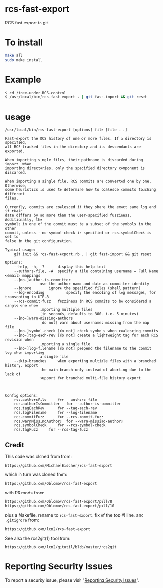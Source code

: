 # rcs-fast-export

RCS fast export to git


# To install

```sh
make all
sudo make install
```


# Example

```sh
$ cd /tree-under-RCS-control
$ /usr/local/bin/rcs-fast-export . | git fast-import && git reset
```


# usage

```
/usr/local/bin/rcs-fast-export [options] file [file ...]

Fast-export the RCS history of one or more files. If a directory is specified,
all RCS-tracked files in the directory and its descendants are exported.

When importing single files, their pathname is discarded during import. When
importing directories, only the specified directory component is discarded.

When importing a single file, RCS commits are converted one by one. Otherwise,
some heuristics is used to determine how to coalesce commits touching different
files.

Currently, commits are coalesced if they share the exact same log and if their
date differs by no more than the user-specified fuzziness. Additionally, the
symbols in one of the commit must be a subset of the symbols in the other
commit, unless --no-symbol-check is specified or rcs.symbolCheck is set to
false in the git configuration.

Typical usage:
    git init && rcs-fast-export.rb . | git fast-import && git reset

Options:
	--help, -h, -?		display this help text
	--authors-file, -A	specify a file containing username = Full Name <email> mappings
	--[no-]author-is-committer
				use the author name and date as committer identity
	--ignore		ignore the specified files (shell pattern)
	--log-encoding          specify the encoding of log messages, for transcoding to UTF-8
	--rcs-commit-fuzz	fuzziness in RCS commits to be considered a single one when
				importing multiple files
				(in seconds, defaults to 300, i.e. 5 minutes)
	--[no-]warn-missing-authors
				[do not] warn about usernames missing from the map file
	--[no-]symbol-check	[do not] check symbols when coalescing commits
	--[no-]tag-each-rev	[do not] create a lightweight tag for each RCS revision when
				importing a single file
	--[no-]log-filename	[do not] prepend the filename to the commit log when importing
				a single file
	--skip-branches		when exporting multiple files with a branched history, export
				the main branch only instead of aborting due to the lack of
				support for branched multi-file history export



Config options:
	rcs.authorsFile		for --authors-file
	rcs.authorIsCommitter	for --author-is-committer
	rcs.tagEachRev		for --tag-each-rev
	rcs.logFilename		for --log-filename
	rcs.commitFuzz		for --rcs-commit-fuzz
	rcs.warnMissingAuthors  for --warn-missing-authors
	rcs.symbolCheck		for --rcs-symbol-check
	rcs.tagFuzz		for --rcs-tag-fuzz
```


## Credit

This code was cloned from from:

    https://github.com/MichaelEischer/rcs-fast-export

which in turn was cloned from:

    https://github.com/Oblomov/rcs-fast-export

with PR mods from:

    https://github.com/Oblomov/rcs-fast-export/pull/8
    https://github.com/Oblomov/rcs-fast-export/pull/10

plus a Makefile, rename to `rcs-fast-export`, fix of the top #! line, and `.gitignore` from:

    https://github.com/lcn2/rcs-fast-export

See also the rcs2git(1) tool from:

    https://github.com/lcn2/gitutil/blob/master/rcs2git


# Reporting Security Issues

To report a security issue, please visit "[Reporting Security Issues](https://github.com/lcn2/rcs-fast-export/security/policy)".
